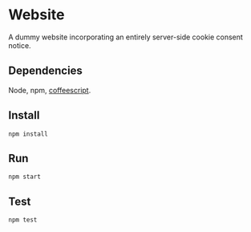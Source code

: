 # Website

A dummy website incorporating an entirely server-side cookie consent notice. 

## Dependencies

Node, npm, [coffeescript](https://coffeescript.org/#installation).

## Install

`npm install`

## Run

`npm start`

## Test

`npm test`



